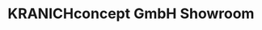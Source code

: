 ---
title: "KRANICHconcept GmbH Showroom"
url: /hamburg/kranichconcept-gmbh-showroom/
shop: Möbel
---